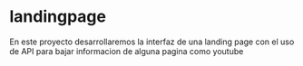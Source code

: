 # landingpage
En este proyecto desarrollaremos la interfaz de una landing page con el uso de API para bajar informacion de alguna pagina como youtube

